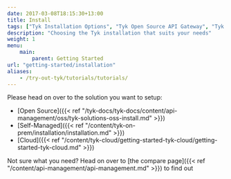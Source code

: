 ```yaml
--- 
date: 2017-03-08T18:15:30+13:00
title: Install
tags: ["Tyk Installation Options", "Tyk Open Source API Gateway", "Tyk Self-Managed Installation", "Tyk Cloud Installation"]
description: "Choosing the Tyk installation that suits your needs"
weight: 1
menu: 
    main:
        parent: Getting Started
url: "getting-started/installation"
aliases:
    - /try-out-tyk/tutorials/tutorials/
---
```


Please head on over to the solution you want to setup:

* [Open Source]({{< ref "/tyk-docs/tyk-docs/content/api-management/oss/tyk-solutions-oss-install.md" >}})
* [Self-Managed]({{< ref "/content/tyk-on-prem/installation/installation.md" >}})
* [Cloud]({{< ref "/content/tyk-cloud/getting-started-tyk-cloud/getting-started-tyk-cloud.md" >}})

Not sure what you need? Head on over to [the compare page]({{< ref "/content/api-management/api-management.md" >}}) to find out